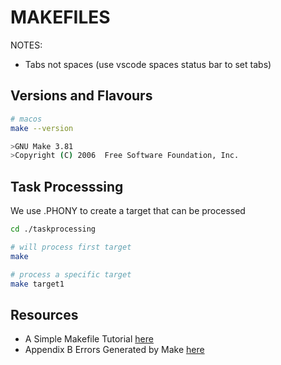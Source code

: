 # MAKEFILES

NOTES:

* Tabs not spaces (use vscode spaces status bar to set tabs)

## Versions and Flavours

```sh
# macos
make --version

>GNU Make 3.81
>Copyright (C) 2006  Free Software Foundation, Inc.
```

## Task Processsing

We use .PHONY to create a target that can be processed

```sh
cd ./taskprocessing

# will process first target
make 

# process a specific target 
make target1
```

## Resources

* A Simple Makefile Tutorial [here](https://www.cs.colby.edu/maxwell/courses/tutorials/maketutor/)
* Appendix B Errors Generated by Make [here](https://www.gnu.org/software/make/manual/html_node/Error-Messages.html)  

